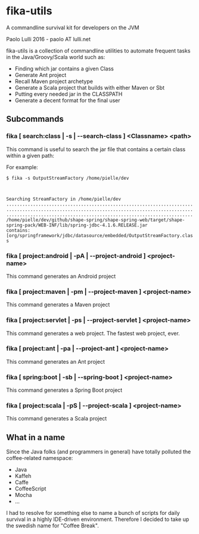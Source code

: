 # fika-utils 
A commandline survival kit for developers on the JVM

Paolo Lulli 2016 - paolo AT lulli.net

fika-utils is a collection of commandline utilities to automate frequent tasks in the
Java/Groovy/Scala world such as:

*	Finding which jar contains a given Class
*	Generate Ant project                      
*	Recall Maven project archetype            
*	Generate a Scala project that builds with either Maven or Sbt
*	Putting every needed jar in the CLASSPATH 
*	Generate a decent format for the final user 

## Subcommands

### fika [ search:class | -s | --search-class ] &lt;Classname&gt; &lt;path&gt;

This command is useful to search the jar file that contains a certain class within a given path:

For example:

<code>$ fika  -s  OutputStreamFactory  /home/pielle/dev 

Searching StreamFactory in /home/pielle/dev
..................................................................................................................................................................................................................
/home/pielle/dev/github/shape-spring/shape-spring-web/target/shape-spring-pack/WEB-INF/lib/spring-jdbc-4.1.6.RELEASE.jar contains: [org/springframework/jdbc/datasource/embedded/OutputStreamFactory.class
</code>

### fika [ project:android | -pA | --project-android ]  &lt;project-name&gt;

This command generates an Android project

### fika [ project:maven | -pm | --project-maven ]  &lt;project-name&gt;

This command generates a Maven project

### fika [ project:servlet | -ps | --project-servlet ]  &lt;project-name&gt;

This command generates a web project. The fastest web project, ever.


### fika [ project:ant | -pa | --project-ant ] &lt;project-name&gt;

This command generates an Ant project


### fika [ spring:boot | -sb | --spring-boot ]   &lt;project-name&gt;

This command generates a Spring Boot project

### fika [ project:scala | -pS | --project-scala ]   &lt;project-name&gt;

This command generates a Scala project

## What in a name

Since the Java folks (and programmers in general) have totally polluted the coffee-related namespace:
*	Java
*	Kaffeh
*	Caffe
*	CoffeeScript
*	Mocha
*	...

I had to resolve for something else to name a bunch of scripts for daily survival
in a highly IDE-driven environment. Therefore I decided to take up the swedish name for
"Coffee Break".

